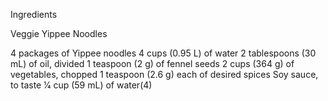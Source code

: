 Ingredients

Veggie Yippee Noodles

4 packages of Yippee noodles
4 cups (0.95 L) of water
2 tablespoons (30 mL) of oil, divided
1 teaspoon (2 g) of fennel seeds
2 cups (364 g) of vegetables, chopped
1 teaspoon (2.6 g) each of desired spices
Soy sauce, to taste
1⁄4 cup (59 mL) of water(4)

